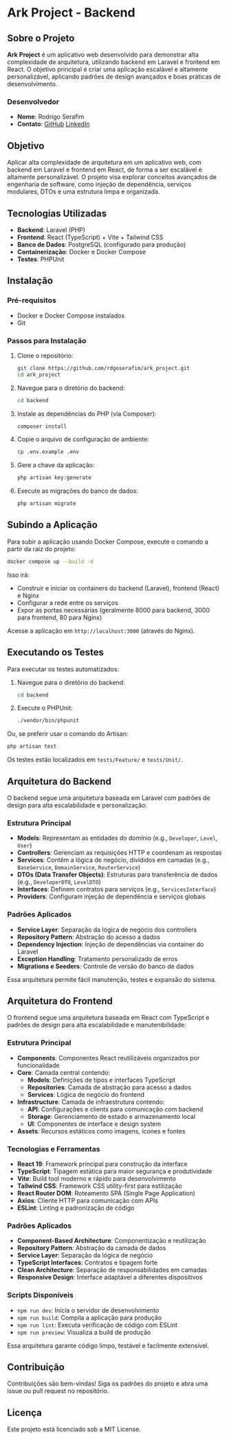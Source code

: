 # Ark Project - Backend

## Sobre o Projeto

**Ark Project** é um aplicativo web desenvolvido para demonstrar alta complexidade de arquitetura, utilizando backend em Laravel e frontend em React. O objetivo principal é criar uma aplicação escalável e altamente personalizável, aplicando padrões de design avançados e boas práticas de desenvolvimento.

### Desenvolvedor
- **Nome**: Rodrigo Serafim
- **Contato**: [GitHub](https://github.com/rdgoserafim) [LinkedIn](https://www.linkedin.com/in/rodrigo-serafim-dev)

## Objetivo
Aplicar alta complexidade de arquitetura em um aplicativo web, com backend em Laravel e frontend em React, de forma a ser escalável e altamente personalizável. O projeto visa explorar conceitos avançados de engenharia de software, como injeção de dependência, serviços modulares, DTOs e uma estrutura limpa e organizada.

## Tecnologias Utilizadas
- **Backend**: Laravel (PHP)
- **Frontend**: React (TypeScript) + Vite + Tailwind CSS
- **Banco de Dados**: PostgreSQL (configurado para produção)
- **Containerização**: Docker e Docker Compose
- **Testes**: PHPUnit

## Instalação

### Pré-requisitos
- Docker e Docker Compose instalados
- Git

### Passos para Instalação
1. Clone o repositório:
   ```bash
   git clone https://github.com/rdgoserafim/ark_project.git
   cd ark_project
   ```

2. Navegue para o diretório do backend:
   ```bash
   cd backend
   ```

3. Instale as dependências do PHP (via Composer):
   ```bash
   composer install
   ```

4. Copie o arquivo de configuração de ambiente:
   ```bash
   cp .env.example .env
   ```

5. Gere a chave da aplicação:
   ```bash
   php artisan key:generate
   ```

6. Execute as migrações do banco de dados:
   ```bash
   php artisan migrate
   ```

## Subindo a Aplicação

Para subir a aplicação usando Docker Compose, execute o comando a partir da raiz do projeto:

```bash
docker compose up --build -d
```

Isso irá:
- Construir e iniciar os containers do backend (Laravel), frontend (React) e Nginx
- Configurar a rede entre os serviços
- Expor as portas necessárias (geralmente 8000 para backend, 3000 para frontend, 80 para Nginx)

Acesse a aplicação em `http://localhost:3000` (através do Nginx).

## Executando os Testes

Para executar os testes automatizados:

1. Navegue para o diretório do backend:
   ```bash
   cd backend
   ```

2. Execute o PHPUnit:
   ```bash
   ./vendor/bin/phpunit
   ```

Ou, se preferir usar o comando do Artisan:
```bash
php artisan test
```

Os testes estão localizados em `tests/Feature/` e `tests/Unit/`.

## Arquitetura do Backend

O backend segue uma arquitetura baseada em Laravel com padrões de design para alta escalabilidade e personalização:

### Estrutura Principal
- **Models**: Representam as entidades do domínio (e.g., `Developer`, `Level`, `User`)
- **Controllers**: Gerenciam as requisições HTTP e coordenam as respostas
- **Services**: Contêm a lógica de negócio, divididos em camadas (e.g., `BaseService`, `DomainService`, `RouterService`)
- **DTOs (Data Transfer Objects)**: Estruturas para transferência de dados (e.g., `DeveloperDTO`, `LevelDTO`)
- **Interfaces**: Definem contratos para serviços (e.g., `ServicesInterface`)
- **Providers**: Configuram injeção de dependência e serviços globais

### Padrões Aplicados
- **Service Layer**: Separação da lógica de negócio dos controllers
- **Repository Pattern**: Abstração do acesso a dados
- **Dependency Injection**: Injeção de dependências via container do Laravel
- **Exception Handling**: Tratamento personalizado de erros
- **Migrations e Seeders**: Controle de versão do banco de dados

Essa arquitetura permite fácil manutenção, testes e expansão do sistema.

## Arquitetura do Frontend

O frontend segue uma arquitetura baseada em React com TypeScript e padrões de design para alta escalabilidade e manutenibilidade:

### Estrutura Principal
- **Components**: Componentes React reutilizáveis organizados por funcionalidade
- **Core**: Camada central contendo:
  - **Models**: Definições de tipos e interfaces TypeScript
  - **Repositories**: Camada de abstração para acesso a dados
  - **Services**: Lógica de negócio do frontend
- **Infrastructure**: Camada de infraestrutura contendo:
  - **API**: Configurações e clients para comunicação com backend
  - **Storage**: Gerenciamento de estado e armazenamento local
  - **UI**: Componentes de interface e design system
- **Assets**: Recursos estáticos como imagens, ícones e fontes

### Tecnologias e Ferramentas
- **React 19**: Framework principal para construção da interface
- **TypeScript**: Tipagem estática para maior segurança e produtividade
- **Vite**: Build tool moderno e rápido para desenvolvimento
- **Tailwind CSS**: Framework CSS utility-first para estilização
- **React Router DOM**: Roteamento SPA (Single Page Application)
- **Axios**: Cliente HTTP para comunicação com APIs
- **ESLint**: Linting e padronização de código

### Padrões Aplicados
- **Component-Based Architecture**: Componentização e reutilização
- **Repository Pattern**: Abstração da camada de dados
- **Service Layer**: Separação da lógica de negócio
- **TypeScript Interfaces**: Contratos e tipagem forte
- **Clean Architecture**: Separação de responsabilidades em camadas
- **Responsive Design**: Interface adaptável a diferentes dispositivos

### Scripts Disponíveis
- `npm run dev`: Inicia o servidor de desenvolvimento
- `npm run build`: Compila a aplicação para produção
- `npm run lint`: Executa verificação de código com ESLint
- `npm run preview`: Visualiza a build de produção

Essa arquitetura garante código limpo, testável e facilmente extensível.

## Contribuição
Contribuições são bem-vindas! Siga os padrões do projeto e abra uma issue ou pull request no repositório.

## Licença
Este projeto está licenciado sob a MIT License.
